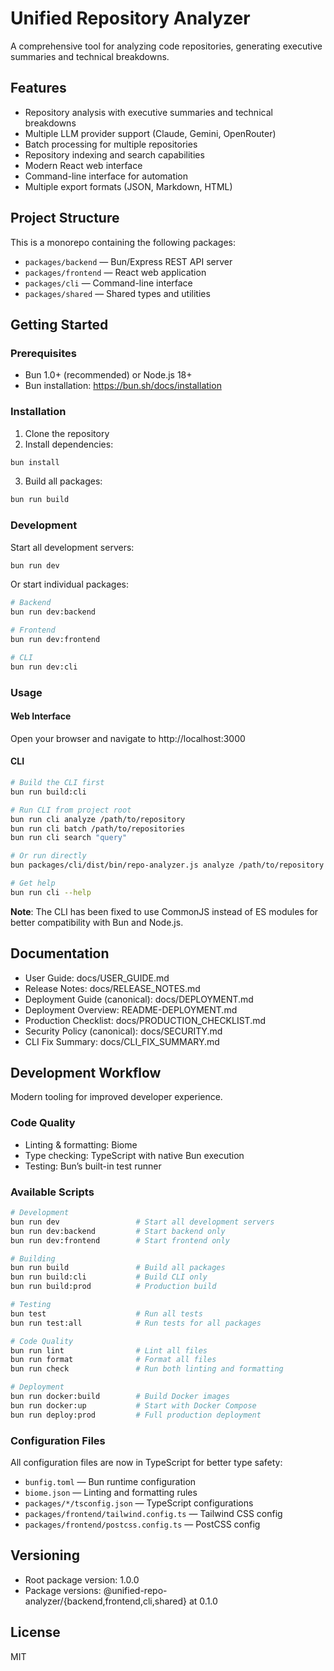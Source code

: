# Unified Repository Analyzer

A comprehensive tool for analyzing code repositories, generating executive summaries and technical breakdowns.

## Features

- Repository analysis with executive summaries and technical breakdowns
- Multiple LLM provider support (Claude, Gemini, OpenRouter)
- Batch processing for multiple repositories
- Repository indexing and search capabilities
- Modern React web interface
- Command-line interface for automation
- Multiple export formats (JSON, Markdown, HTML)

## Project Structure

This is a monorepo containing the following packages:

- `packages/backend` — Bun/Express REST API server
- `packages/frontend` — React web application
- `packages/cli` — Command-line interface
- `packages/shared` — Shared types and utilities

## Getting Started

### Prerequisites

- Bun 1.0+ (recommended) or Node.js 18+
- Bun installation: https://bun.sh/docs/installation

### Installation

1. Clone the repository
2. Install dependencies:

```bash
bun install
```

3. Build all packages:

```bash
bun run build
```

### Development

Start all development servers:

```bash
bun run dev
```

Or start individual packages:

```bash
# Backend
bun run dev:backend

# Frontend
bun run dev:frontend

# CLI
bun run dev:cli
```

### Usage

#### Web Interface

Open your browser and navigate to http://localhost:3000

#### CLI

```bash
# Build the CLI first
bun run build:cli

# Run CLI from project root
bun run cli analyze /path/to/repository
bun run cli batch /path/to/repositories
bun run cli search "query"

# Or run directly
bun packages/cli/dist/bin/repo-analyzer.js analyze /path/to/repository

# Get help
bun run cli --help
```

**Note**: The CLI has been fixed to use CommonJS instead of ES modules for better compatibility with Bun and Node.js.

## Documentation

- User Guide: docs/USER_GUIDE.md
- Release Notes: docs/RELEASE_NOTES.md
- Deployment Guide (canonical): docs/DEPLOYMENT.md
- Deployment Overview: README-DEPLOYMENT.md
- Production Checklist: docs/PRODUCTION_CHECKLIST.md
- Security Policy (canonical): docs/SECURITY.md
- CLI Fix Summary: docs/CLI_FIX_SUMMARY.md

## Development Workflow

Modern tooling for improved developer experience.

### Code Quality
- Linting & formatting: Biome
- Type checking: TypeScript with native Bun execution
- Testing: Bun’s built-in test runner

### Available Scripts
```bash
# Development
bun run dev                 # Start all development servers
bun run dev:backend         # Start backend only
bun run dev:frontend        # Start frontend only

# Building
bun run build               # Build all packages
bun run build:cli           # Build CLI only
bun run build:prod          # Production build

# Testing
bun test                    # Run all tests
bun run test:all            # Run tests for all packages

# Code Quality
bun run lint                # Lint all files
bun run format              # Format all files
bun run check               # Run both linting and formatting

# Deployment
bun run docker:build        # Build Docker images
bun run docker:up           # Start with Docker Compose
bun run deploy:prod         # Full production deployment
```

### Configuration Files
All configuration files are now in TypeScript for better type safety:
- `bunfig.toml` — Bun runtime configuration
- `biome.json` — Linting and formatting rules
- `packages/*/tsconfig.json` — TypeScript configurations
- `packages/frontend/tailwind.config.ts` — Tailwind CSS config
- `packages/frontend/postcss.config.ts` — PostCSS config

## Versioning

- Root package version: 1.0.0
- Package versions: @unified-repo-analyzer/{backend,frontend,cli,shared} at 0.1.0

## License

MIT